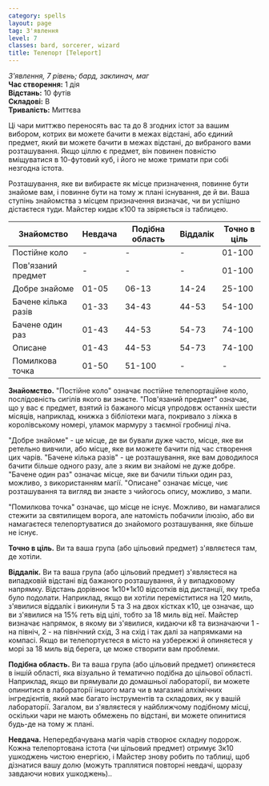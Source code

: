 ```yaml
---
category: spells
layout: page
tag: З'явлення
level: 7
classes: bard, sorcerer, wizard
title: Телепорт [Teleport]
---
```

_З'явлення, 7 рівень; бард, заклинач, маг_  
**Час створення:** 1 дія    
**Відстань:** 10 футів    
**Складові:** В    
**Тривалість:** Миттєва  

Ці чари миттжво переносять вас та до 8 згодних істот за вашим вибором, котрих ви можете бачити в межах відстані, або єдиний предмет, який ви можете бачити в межах відстані, до вибраного вами розташування. Якщо ціллю є предмет, він повинен повністю вміщуватися в 10-футовий куб, і його не може тримати при собі незгодна істота.  

Розташування, яке ви вибираєте як місце призначення, повинне бути знайоме вам, і повинне бути на тому ж плані існування, де й ви. Ваша ступінь знайомства з місцем призначення визначає, чи ви успішно дістаєтеся туди. Майстер кидає к100 та звіряється із таблицею.

| Знайомство         | Невдача | Подібна область | Віддалік | Точно в ціль |
|--------------------|--------|--------------|------------|-----------|
| Постійне коло      | -      | -            | -          | 01-100    |
| Пов'язаний предмет | -      | -            | -          | 01-100    |
| Добре знайоме      | 01-05  | 06-13        | 14-24      | 25-100    |
| Бачене кілька разів| 01-33  | 34-43        | 44-53      | 54-100    |
| Бачене один раз    | 01-43  | 44-53        | 54-73      | 74-100    |
| Описане            | 01-43  | 44-53        | 54-73      | 74-100    |
| Помилкова точка    | 01-50  | 51-100       | -          | -         |

**Знайомство.** "Постійне коло" означає постійне телепортаційне коло, послідовність сигілів якого ви знаєте. "Пов'язаний предмет" означає, що у вас є предмет, взятий із бажаного місця упродовж останніх шести місяців, наприклад, книжка з бібліотеки мага, покривало з ліжка в королівському номері, уламок мармуру з таємної гробниці ліча.  

"Добре знайоме" - це місце, де ви бували дуже часто, місце, яке ви ретельно вивчили, або місце, яке ви можете бачити під час створення цих чарів. "Бачене кілька разів" - це розташування, яке вам доводилося бачити більше одного разу, але з яким ви знайомі не дуже добре. "Бачене один раз" означає місце, яке ви бачили тільки один раз, можливо, з використанням магії. "Описане" означає місце, чиє розташування та вигляд ви знаєте з чийогось опису, можливо, з мапи.  

"Помилкова точка" означає, що місце не існує. Можливо, ви намагалися стежити за святилищем ворога, але натомість побачили ілюзію, або ви намагаєтеся телепортуватися до знайомого розташування, яке більше не існує.  

**Точно в ціль.** Ви та ваша група (або цільовий предмет) з'являєтеся там, де хотіли.  

**Віддалік.** Ви та ваша група (або цільовий предмет) з'являєтеся на випадковій відстані від бажаного розташування, й у  випадковому напрямку. Відстань дорівнює 1к10*1к10 відсотків від дистанції, яку треба було подолати. Наприклад, якщо ви хотіли переміститися на 120 миль, з'явилися віддалік і викинули 5 та 3 на двох кістках к10, це означає, що ви з'явилися на 15% геть від цілі, тобто за 18 миль від неї. Майстер визначає напрямок, в якому ви з'явилися, кидаючи к8 та визначаючи 1 - на північ, 2 - на північний схід, 3 на схід і так далі за напрямками на компасі. Якщо ви телепортуєтеся в місто на узбережжі й опиняєтеся у морі за 18 миль від берега, це може створити вам проблеми.  

**Подібна область.** Ви та ваша група (або цільовий предмет) опиняєтеся в іншій області, яка візуально й тематично подібна до цільової області. Наприклад, якщо ви прямували до домашньої лабораторії, ви можете опинитися в лабораторії іншого мага чи в магазині алхімічних інгредієнтів, який має багато інструментів та складових, як у вашій лабораторії. Загалом, ви з'являєтеся у найближчому подібному місці, оскільки чари не мають обмежень по відстані, ви можете опинитися будь-де на тому ж плані.  

**Невдача.** Непередбачувана магія чарів створює складну подорож. Кожна телепортована істота (чи цільовий предмет) отримує 3к10 ушкоджень чистою енергією, і Майстер знову робить по таблиці, щоб дізнатися вашу долю (можуть траплятися повторні невдачі, щоразу завдаючи нових ушкоджень)..

